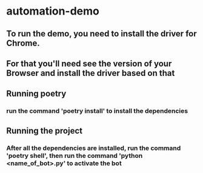 # automation-demo

## To run the demo, you need to install the driver for Chrome.
## For that you'll need see the version of your Browser and install the driver based on that

## Running poetry
### run the command 'poetry install' to install the dependencies

## Running the project
### After all the dependencies are installed, run the command 'poetry shell', then run the command 'python <name_of_bot>.py' to activate the bot
